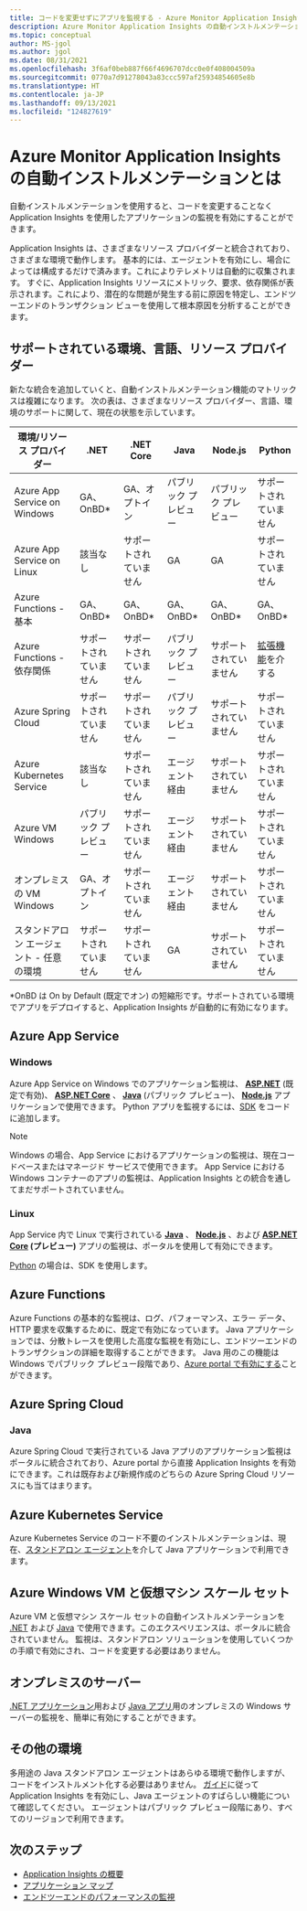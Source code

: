 ```yaml
---
title: コードを変更せずにアプリを監視する - Azure Monitor Application Insights の自動インストルメンテーション |Microsoft Docs
description: Azure Monitor Application Insights の自動インストルメンテーションの概要 - コード不要のアプリケーションのパフォーマンス管理
ms.topic: conceptual
author: MS-jgol
ms.author: jgol
ms.date: 08/31/2021
ms.openlocfilehash: 3f6af0beb887f66f4696707dcc0e0f408004509a
ms.sourcegitcommit: 0770a7d91278043a83ccc597af25934854605e8b
ms.translationtype: HT
ms.contentlocale: ja-JP
ms.lasthandoff: 09/13/2021
ms.locfileid: "124827619"
---
```

# <a name="what-is-auto-instrumentation-for-azure-monitor-application-insights"></a>Azure Monitor Application Insights の自動インストルメンテーションとは

自動インストルメンテーションを使用すると、コードを変更することなく Application Insights を使用したアプリケーションの監視を有効にすることができます。  

Application Insights は、さまざまなリソース プロバイダーと統合されており、さまざまな環境で動作します。 基本的には、エージェントを有効にし、場合によっては構成するだけで済みます。これによりテレメトリは自動的に収集されます。 すぐに、Application Insights リソースにメトリック、要求、依存関係が表示されます。これにより、潜在的な問題が発生する前に原因を特定し、エンドツーエンドのトランザクション ビューを使用して根本原因を分析することができます。

## <a name="supported-environments-languages-and-resource-providers"></a>サポートされている環境、言語、リソース プロバイダー

新たな統合を追加していくと、自動インストルメンテーション機能のマトリックスは複雑になります。 次の表は、さまざまなリソース プロバイダー、言語、環境のサポートに関して、現在の状態を示しています。

|環境/リソース プロバイダー          | .NET            | .NET Core       | Java            | Node.js         | Python          |
|---------------------------------------|-----------------|-----------------|-----------------|-----------------|-----------------|
|Azure App Service on Windows           | GA、OnBD*       | GA、オプトイン      | パブリック プレビュー  | パブリック プレビュー  | サポートされていません   |
|Azure App Service on Linux             | 該当なし             | サポートされていません   | GA              | GA              | サポートされていません   |
|Azure Functions - 基本                | GA、OnBD*       | GA、OnBD*       | GA、OnBD*       | GA、OnBD*       | GA、OnBD*       |
|Azure Functions - 依存関係         | サポートされていません   | サポートされていません   | パブリック プレビュー  | サポートされていません   | [拡張機能](monitor-functions.md#distributed-tracing-for-python-function-apps)を介する   |
|Azure Spring Cloud                     | サポートされていません   | サポートされていません   | パブリック プレビュー  | サポートされていません   | サポートされていません   |
|Azure Kubernetes Service               | 該当なし             | サポートされていません   | エージェント経由   | サポートされていません   | サポートされていません   |
|Azure VM Windows                      | パブリック プレビュー  | サポートされていません   | エージェント経由   | サポートされていません   | サポートされていません   |
|オンプレミスの VM Windows                | GA、オプトイン      | サポートされていません   | エージェント経由   | サポートされていません   | サポートされていません   |
|スタンドアロン エージェント - 任意の環境            | サポートされていません   | サポートされていません   | GA              | サポートされていません   | サポートされていません   |

*OnBD は On by Default (既定でオン) の短縮形です。サポートされている環境でアプリをデプロイすると、Application Insights が自動的に有効になります。 

## <a name="azure-app-service"></a>Azure App Service

### <a name="windows"></a>Windows

Azure App Service on Windows でのアプリケーション監視は、 **[ASP.NET](./azure-web-apps-net.md)** (既定で有効)、 **[ASP.NET Core](./azure-web-apps-net-core.md)** 、 **[Java](./azure-web-apps-java.md)** (パブリック プレビュー)、 **[Node.js](./azure-web-apps-nodejs.md)** アプリケーションで使用できます。 Python アプリを監視するには、[SDK](./opencensus-python.md) をコードに追加します。

> [!NOTE]
> Windows の場合、App Service におけるアプリケーションの監視は、現在コードベースまたはマネージド サービスで使用できます。 App Service における Windows コンテナーのアプリの監視は、Application Insights との統合を通してまだサポートされていません。

### <a name="linux"></a>Linux
App Service 内で Linux で実行されている **[Java](./azure-web-apps-java.md?)** 、 **[Node.js](./azure-web-apps-nodejs.md?tabs=linux)** 、および **[ASP.NET Core](./azure-web-apps-net-core.md?tabs=linux) (プレビュー)** アプリの監視は、ポータルを使用して有効にできます。 

[Python](./opencensus-python.md) の場合は、SDK を使用します。

## <a name="azure-functions"></a>Azure Functions

Azure Functions の基本的な監視は、ログ、パフォーマンス、エラー データ、HTTP 要求を収集するために、既定で有効になっています。 Java アプリケーションでは、分散トレースを使用した高度な監視を有効にし、エンドツーエンドのトランザクションの詳細を取得することができます。 Java 用のこの機能は Windows でパブリック プレビュー段階であり、[Azure portal で有効にする](./monitor-functions.md)ことができます。

## <a name="azure-spring-cloud"></a>Azure Spring Cloud

### <a name="java"></a>Java 
Azure Spring Cloud で実行されている Java アプリのアプリケーション監視はポータルに統合されており、Azure portal から直接 Application Insights を有効にできます。これは既存および新規作成のどちらの Azure Spring Cloud リソースにも当てはまります。  

## <a name="azure-kubernetes-service"></a>Azure Kubernetes Service

Azure Kubernetes Service のコード不要のインストルメンテーションは、現在、[スタンドアロン エージェント](./java-in-process-agent.md)を介して Java アプリケーションで利用できます。 

## <a name="azure-windows-vms-and-virtual-machine-scale-set"></a>Azure Windows VM と仮想マシン スケール セット

Azure VM と仮想マシン スケール セットの自動インストルメンテーションを [.NET](./azure-vm-vmss-apps.md) および [Java](./java-in-process-agent.md) で使用できます。このエクスペリエンスは、ポータルに統合されていません。 監視は、スタンドアロン ソリューションを使用していくつかの手順で有効にされ、コードを変更する必要はありません。  

## <a name="on-premises-servers"></a>オンプレミスのサーバー
[.NET アプリケーション](./status-monitor-v2-overview.md)用および [Java アプリ](./java-in-process-agent.md)用のオンプレミスの Windows サーバーの監視を、簡単に有効にすることができます。

## <a name="other-environments"></a>その他の環境
多用途の Java スタンドアロン エージェントはあらゆる環境で動作しますが、コードをインストルメント化する必要はありません。 [ガイド](./java-in-process-agent.md)に従って Application Insights を有効にし、Java エージェントのすばらしい機能について確認してください。 エージェントはパブリック プレビュー段階にあり、すべてのリージョンで利用できます。 

## <a name="next-steps"></a>次のステップ

* [Application Insights の概要](./app-insights-overview.md)
* [アプリケーション マップ](./app-map.md)
* [エンドツーエンドのパフォーマンスの監視](../app/tutorial-performance.md)
